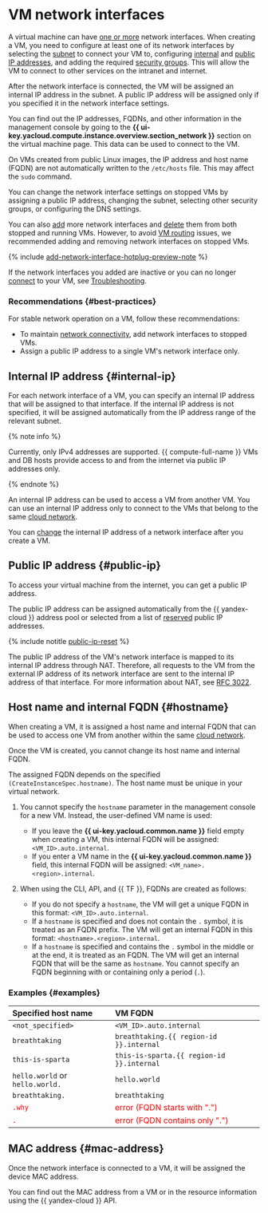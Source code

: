 # VM network interfaces

A virtual machine can have [one or more](./limits.md) network interfaces. When creating a VM, you need to configure at least one of its network interfaces by selecting the [subnet](../../vpc/concepts/network.md#subnet) to connect your VM to, configuring [internal](#internal-ip) and [public IP addresses](#public-ip), and adding the required [security groups](../../vpc/concepts/security-groups.md). This will allow the VM to connect to other services on the intranet and internet.

After the network interface is connected, the VM will be assigned an internal IP address in the subnet. A public IP address will be assigned only if you specified it in the network interface settings.

You can find out the IP addresses, FQDNs, and other information in the management console by going to the **{{ ui-key.yacloud.compute.instance.overview.section_network }}** section on the virtual machine page. This data can be used to connect to the VM.

On VMs created from public Linux images, the IP address and host name (FQDN) are not automatically written to the `/etc/hosts` file. This may affect the `sudo` command.

You can change the network interface settings on stopped VMs by assigning a public IP address, changing the subnet, selecting other security groups, or configuring the DNS settings.

You can also [add](../operations/vm-control/attach-network-interface.md) more network interfaces and [delete](../operations/vm-control/attach-network-interface.md) them from both stopped and running VMs. However, to avoid [VM routing](../../vpc/concepts/routing.md#rt-vm) issues, we recommended adding and removing network interfaces on stopped VMs.

{% include [add-network-interface-hotplug-preview-note](../../_includes/compute/add-network-interface-hotplug-preview-note.md) %}

If the network interfaces you added are inactive or you can no longer [connect](../operations/vm-connect/ssh.md) to your VM, see [Troubleshooting](../qa/troubleshooting.md).

### Recommendations {#best-practices}

For stable network operation on a VM, follow these recommendations:

* To maintain [network connectivity](../../vpc/concepts/routing.md#rt-vpc), add network interfaces to stopped VMs.
* Assign a public IP address to a single VM's network interface only.

## Internal IP address {#internal-ip}

For each network interface of a VM, you can specify an internal IP address that will be assigned to that interface. If the internal IP address is not specified, it will be assigned automatically from the IP address range of the relevant subnet.

{% note info %}

Currently, only IPv4 addresses are supported. {{ compute-full-name }} VMs and DB hosts provide access to and from the internet via public IP addresses only.

{% endnote %}

An internal IP address can be used to access a VM from another VM. You can use an internal IP address only to connect to the VMs that belong to the same [cloud network](../../vpc/concepts/network.md#network).

You can [change](../operations/vm-control/internal-ip-update.md) the internal IP address of a network interface after you create a VM.

## Public IP address {#public-ip}

To access your virtual machine from the internet, you can get a public IP address.

The public IP address can be assigned automatically from the {{ yandex-cloud }} address pool or selected from a list of [reserved](../../vpc/operations/get-static-ip.md) public IP addresses.

{% include notitle [public-ip-reset](../../_includes/public-ip-reset.md) %}

The public IP address of the VM's network interface is mapped to its internal IP address through NAT. Therefore, all requests to the VM from the external IP address of its network interface are sent to the internal IP address of that interface. For more information about NAT, see [RFC 3022](https://www.ietf.org/rfc/rfc3022.txt).

## Host name and internal FQDN {#hostname}

When creating a VM, it is assigned a host name and internal FQDN that can be used to access one VM from another within the same [cloud network](../../vpc/concepts/network.md).

Once the VM is created, you cannot change its host name and internal FQDN.

The assigned FQDN depends on the specified `(CreateInstanceSpec.hostname)`. The host name must be unique in your virtual network.

1. You cannot specify the `hostname` parameter in the management console for a new VM. Instead, the user-defined VM name is used:

	* If you leave the **{{ ui-key.yacloud.common.name }}** field empty when creating a VM, this internal FQDN will be assigned: `<VM_ID>.auto.internal`.
	* If you enter a VM name in the **{{ ui-key.yacloud.common.name }}** field, this internal FQDN will be assigned: `<VM_name>.<region>.internal`.

1. When using the CLI, API, and {{ TF }}, FQDNs are created as follows:

	* If you do not specify a `hostname`, the VM will get a unique FQDN in this format: `<VM_ID>.auto.internal`.
	* If a `hostname` is specified and does not contain the `.` symbol, it is treated as an FQDN prefix. The VM will get an internal FQDN in this format: `<hostname>.<region>.internal`.
	* If a `hostname` is specified and contains the `.` symbol in the middle or at the end, it is treated as an FQDN. The VM will get an internal FQDN that will be the same as `hostname`. You cannot specify an FQDN beginning with or containing only a period (`.`).

### Examples {#examples}

Specified host name | VM FQDN
:--- | :---
`<not_specified>` | `<VM_ID>.auto.internal`
`breathtaking` | `breathtaking.{{ region-id }}.internal`
`this-is-sparta` | `this-is-sparta.{{ region-id }}.internal`
`hello.world` or `hello.world.` | `hello.world`
`breathtaking.` | `breathtaking`
<span style="color: red">`.why`</span> | <span style="color: red">error (FQDN starts with ".")</span>
<span style="color: red">`.`</span> | <span style="color: red">error (FQDN contains only ".")</span>


## MAC address {#mac-address}

Once the network interface is connected to a VM, it will be assigned the device MAC address.

You can find out the MAC address from a VM or in the resource information using the {{ yandex-cloud }} API.
